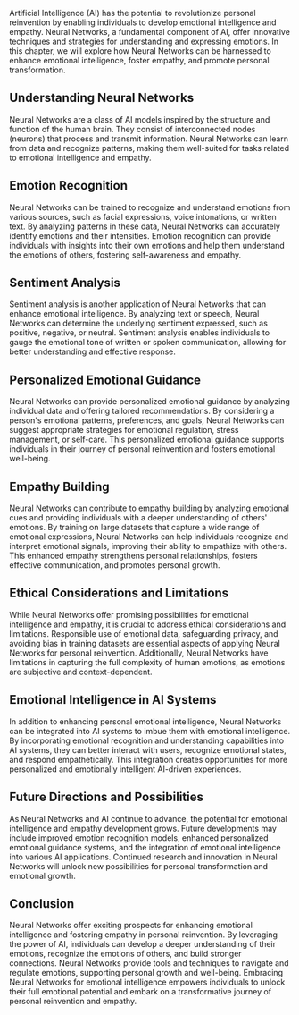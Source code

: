 
Artificial Intelligence (AI) has the potential to revolutionize personal reinvention by enabling individuals to develop emotional intelligence and empathy. Neural Networks, a fundamental component of AI, offer innovative techniques and strategies for understanding and expressing emotions. In this chapter, we will explore how Neural Networks can be harnessed to enhance emotional intelligence, foster empathy, and promote personal transformation.

## Understanding Neural Networks

Neural Networks are a class of AI models inspired by the structure and function of the human brain. They consist of interconnected nodes (neurons) that process and transmit information. Neural Networks can learn from data and recognize patterns, making them well-suited for tasks related to emotional intelligence and empathy.

## Emotion Recognition

Neural Networks can be trained to recognize and understand emotions from various sources, such as facial expressions, voice intonations, or written text. By analyzing patterns in these data, Neural Networks can accurately identify emotions and their intensities. Emotion recognition can provide individuals with insights into their own emotions and help them understand the emotions of others, fostering self-awareness and empathy.

## Sentiment Analysis

Sentiment analysis is another application of Neural Networks that can enhance emotional intelligence. By analyzing text or speech, Neural Networks can determine the underlying sentiment expressed, such as positive, negative, or neutral. Sentiment analysis enables individuals to gauge the emotional tone of written or spoken communication, allowing for better understanding and effective response.

## Personalized Emotional Guidance

Neural Networks can provide personalized emotional guidance by analyzing individual data and offering tailored recommendations. By considering a person's emotional patterns, preferences, and goals, Neural Networks can suggest appropriate strategies for emotional regulation, stress management, or self-care. This personalized emotional guidance supports individuals in their journey of personal reinvention and fosters emotional well-being.

## Empathy Building

Neural Networks can contribute to empathy building by analyzing emotional cues and providing individuals with a deeper understanding of others' emotions. By training on large datasets that capture a wide range of emotional expressions, Neural Networks can help individuals recognize and interpret emotional signals, improving their ability to empathize with others. This enhanced empathy strengthens personal relationships, fosters effective communication, and promotes personal growth.

## Ethical Considerations and Limitations

While Neural Networks offer promising possibilities for emotional intelligence and empathy, it is crucial to address ethical considerations and limitations. Responsible use of emotional data, safeguarding privacy, and avoiding bias in training datasets are essential aspects of applying Neural Networks for personal reinvention. Additionally, Neural Networks have limitations in capturing the full complexity of human emotions, as emotions are subjective and context-dependent.

## Emotional Intelligence in AI Systems

In addition to enhancing personal emotional intelligence, Neural Networks can be integrated into AI systems to imbue them with emotional intelligence. By incorporating emotional recognition and understanding capabilities into AI systems, they can better interact with users, recognize emotional states, and respond empathetically. This integration creates opportunities for more personalized and emotionally intelligent AI-driven experiences.

## Future Directions and Possibilities

As Neural Networks and AI continue to advance, the potential for emotional intelligence and empathy development grows. Future developments may include improved emotion recognition models, enhanced personalized emotional guidance systems, and the integration of emotional intelligence into various AI applications. Continued research and innovation in Neural Networks will unlock new possibilities for personal transformation and emotional growth.

## Conclusion

Neural Networks offer exciting prospects for enhancing emotional intelligence and fostering empathy in personal reinvention. By leveraging the power of AI, individuals can develop a deeper understanding of their emotions, recognize the emotions of others, and build stronger connections. Neural Networks provide tools and techniques to navigate and regulate emotions, supporting personal growth and well-being. Embracing Neural Networks for emotional intelligence empowers individuals to unlock their full emotional potential and embark on a transformative journey of personal reinvention and empathy.
